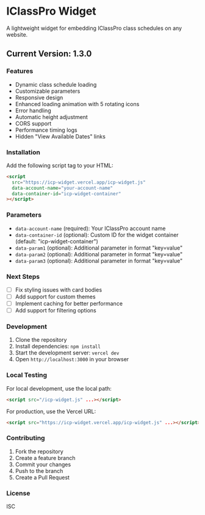 # IClassPro Widget

A lightweight widget for embedding IClassPro class schedules on any website.

## Current Version: 1.3.0

### Features
- Dynamic class schedule loading
- Customizable parameters
- Responsive design
- Enhanced loading animation with 5 rotating icons
- Error handling
- Automatic height adjustment
- CORS support
- Performance timing logs
- Hidden "View Available Dates" links

### Installation

Add the following script tag to your HTML:

```html
<script 
  src="https://icp-widget.vercel.app/icp-widget.js" 
  data-account-name="your-account-name"
  data-container-id="icp-widget-container"
></script>
```

### Parameters

- `data-account-name` (required): Your IClassPro account name
- `data-container-id` (optional): Custom ID for the widget container (default: "icp-widget-container")
- `data-param1` (optional): Additional parameter in format "key=value"
- `data-param2` (optional): Additional parameter in format "key=value"
- `data-param3` (optional): Additional parameter in format "key=value"

### Next Steps
- [ ] Fix styling issues with card bodies
- [ ] Add support for custom themes
- [ ] Implement caching for better performance
- [ ] Add support for filtering options

### Development

1. Clone the repository
2. Install dependencies: `npm install`
3. Start the development server: `vercel dev`
4. Open `http://localhost:3000` in your browser

### Local Testing

For local development, use the local path:
```html
<script src="/icp-widget.js" ...></script>
```

For production, use the Vercel URL:
```html
<script src="https://icp-widget.vercel.app/icp-widget.js" ...></script>
```

### Contributing

1. Fork the repository
2. Create a feature branch
3. Commit your changes
4. Push to the branch
5. Create a Pull Request

### License

ISC
